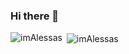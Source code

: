 ### Hi there 👋

<p><img align="left" src="https://github-readme-stats.vercel.app/api/top-langs?username=imAlessas &show_icons=true&locale=en&layout=compact" alt="imAlessas " /></p>

<p>&nbsp;<img align="center" src="https://github-readme-stats.vercel.app/api?username=imAlessas &show_icons=true&locale=en" alt="imAlessas " /></p>

<!--
**imAlessas/imAlessas** is a ✨ _special_ ✨ repository because its `README.md` (this file) appears on your GitHub profile.

Here are some ideas to get you started:

- 🔭 I’m currently working on ...
- 🌱 I’m currently learning ...
- 👯 I’m looking to collaborate on ...
- 🤔 I’m looking for help with ...
- 💬 Ask me about ...
- 📫 How to reach me: ...
- 😄 Pronouns: ...
- ⚡ Fun fact: ...
-->

